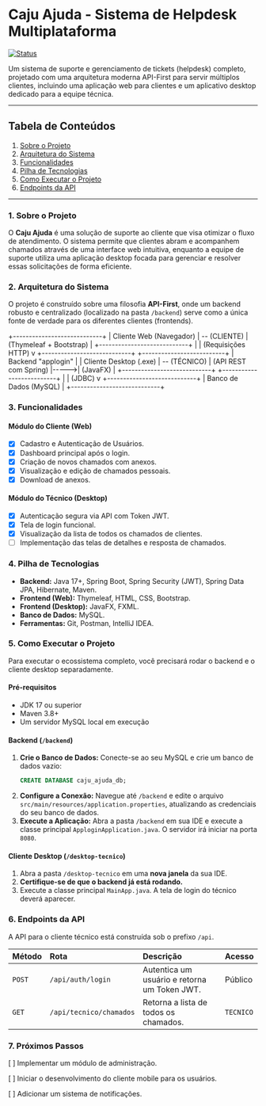 # Caju Ajuda - Sistema de Helpdesk Multiplataforma

[![Status](https://img.shields.io/badge/status-em_desenvolvimento-yellowgreen.svg)](https://shields.io/)

Um sistema de suporte e gerenciamento de tickets (helpdesk) completo, projetado com uma arquitetura moderna API-First para servir múltiplos clientes, incluindo uma aplicação web para clientes e um aplicativo desktop dedicado para a equipe técnica.

---

## Tabela de Conteúdos
1. [Sobre o Projeto](#1-sobre-o-projeto)
2. [Arquitetura do Sistema](#2-arquitetura-do-sistema)
3. [Funcionalidades](#3-funcionalidades)
4. [Pilha de Tecnologias](#4-pilha-de-tecnologias)
5. [Como Executar o Projeto](#5-como-executar-o-projeto)
6. [Endpoints da API](#6-endpoints-da-api)

---

### 1. Sobre o Projeto

O **Caju Ajuda** é uma solução de suporte ao cliente que visa otimizar o fluxo de atendimento. O sistema permite que clientes abram e acompanhem chamados através de uma interface web intuitiva, enquanto a equipe de suporte utiliza uma aplicação desktop focada para gerenciar e resolver essas solicitações de forma eficiente.

### 2. Arquitetura do Sistema

O projeto é construído sobre uma filosofia **API-First**, onde um backend robusto e centralizado (localizado na pasta `/backend`) serve como a única fonte de verdade para os diferentes clientes (frontends).

 +----------------------------+
  |  Cliente Web (Navegador)   | -- (CLIENTE)
  |  (Thymeleaf + Bootstrap)   |
  +----------------------------+
             |
             | (Requisições HTTP)
             v
  +----------------------------+      +--------------------------+
  |      Backend "applogin"    |      |   Cliente Desktop (.exe) | -- (TÉCNICO)
  |   (API REST com Spring)    |----->|   (JavaFX)               |
  +----------------------------+      +--------------------------+
             |
             | (JDBC)
             v
  +----------------------------+
  |   Banco de Dados (MySQL)   |
  +----------------------------+


### 3. Funcionalidades

#### Módulo do Cliente (Web)
- [x] Cadastro e Autenticação de Usuários.
- [x] Dashboard principal após o login.
- [x] Criação de novos chamados com anexos.
- [x] Visualização e edição de chamados pessoais.
- [x] Download de anexos.

#### Módulo do Técnico (Desktop)
- [x] Autenticação segura via API com Token JWT.
- [x] Tela de login funcional.
- [x] Visualização da lista de todos os chamados de clientes.
- [ ] Implementação das telas de detalhes e resposta de chamados.

### 4. Pilha de Tecnologias

* **Backend:** Java 17+, Spring Boot, Spring Security (JWT), Spring Data JPA, Hibernate, Maven.
* **Frontend (Web):** Thymeleaf, HTML, CSS, Bootstrap.
* **Frontend (Desktop):** JavaFX, FXML.
* **Banco de Dados:** MySQL.
* **Ferramentas:** Git, Postman, IntelliJ IDEA.

### 5. Como Executar o Projeto

Para executar o ecossistema completo, você precisará rodar o backend e o cliente desktop separadamente.

#### Pré-requisitos
* JDK 17 ou superior
* Maven 3.8+
* Um servidor MySQL local em execução

#### Backend (`/backend`)
1.  **Crie o Banco de Dados:** Conecte-se ao seu MySQL e crie um banco de dados vazio:
    ```sql
    CREATE DATABASE caju_ajuda_db;
    ```
2.  **Configure a Conexão:** Navegue até `/backend` e edite o arquivo `src/main/resources/application.properties`, atualizando as credenciais do seu banco de dados.
3.  **Execute a Aplicação:** Abra a pasta `/backend` em sua IDE e execute a classe principal `ApploginApplication.java`. O servidor irá iniciar na porta `8080`.

#### Cliente Desktop (`/desktop-tecnico`)
1.  Abra a pasta `/desktop-tecnico` em uma **nova janela** da sua IDE.
2.  **Certifique-se de que o backend já está rodando.**
3.  Execute a classe principal `MainApp.java`. A tela de login do técnico deverá aparecer.

### 6. Endpoints da API

A API para o cliente técnico está construída sob o prefixo `/api`.

| Método | Rota                   | Descrição                                 | Acesso     |
| :----- | :--------------------- | :---------------------------------------- | :--------- |
| `POST` | `/api/auth/login`      | Autentica um usuário e retorna um Token JWT. | Público    |
| `GET`  | `/api/tecnico/chamados`| Retorna a lista de todos os chamados.     | `TECNICO`  |

### 7. Próximos Passos

[ ] Implementar um módulo de administração.

[ ] Iniciar o desenvolvimento do cliente mobile para os usuários.

[ ] Adicionar um sistema de notificações.
